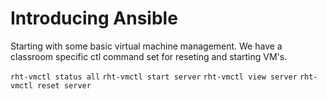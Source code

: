 # Introducing Ansible

Starting with some basic virtual machine management. We have a classroom specific ctl command set for reseting and starting VM's.

`rht-vmctl status all`
`rht-vmctl start server`
`rht-vmctl view server`
`rht-vmctl reset server`
